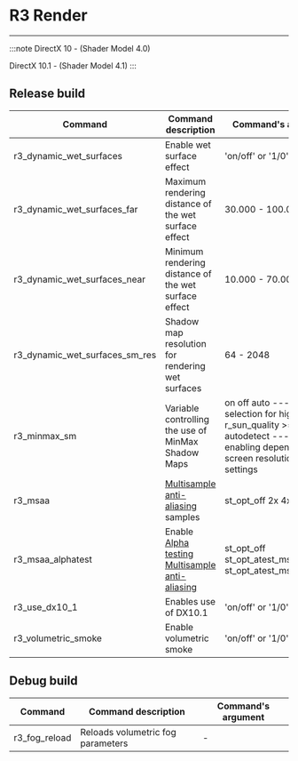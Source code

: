 # R3 Render

___

:::note
DirectX 10 - (Shader Model 4.0)

DirectX 10.1 - (Shader Model 4.1)
:::

## Release build

| Command | Command description | Command's argument |
|---|---|---|
| r3_dynamic_wet_surfaces | Enable wet surface effect | 'on/off' or '1/0' |
| r3_dynamic_wet_surfaces_far | Maximum rendering distance of the wet surface effect | 30.000 - 100.000 |
| r3_dynamic_wet_surfaces_near | Minimum rendering distance of the wet surface effect | 10.000 - 70.000 |
| r3_dynamic_wet_surfaces_sm_res | Shadow map resolution for rendering wet surfaces | 64 - 2048 |
| r3_minmax_sm | Variable controlling the use of MinMax Shadow Maps | on off auto --- Automatic selection for high settings r_sun_quality >= 3 autodetect --- Dynamic enabling depending on screen resolution and sun settings |
| r3_msaa | [Multisample anti-aliasing](https://en.wikipedia.org/wiki/Multisample_anti-aliasing#) samples | st_opt_off 2x 4x 8x |
| r3_msaa_alphatest | Enable [Alpha testing Multisample anti-aliasing](https://en.wikipedia.org/wiki/Multisample_anti-aliasing#Alpha_testing)  | st_opt_off st_opt_atest_msaa_dx10_0 st_opt_atest_msaa_dx10_1 |
| r3_use_dx10_1 | Enables use of DX10.1 | 'on/off' or '1/0' |
| r3_volumetric_smoke | Enable volumetric smoke | 'on/off' or '1/0' |

## Debug build

| Command | Command description | Command's argument |
|---|---|---|
| r3_fog_reload | Reloads volumetric fog parameters | - |

